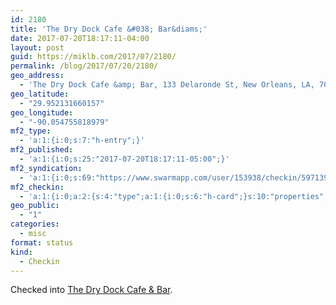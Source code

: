 ```yaml
---
id: 2180
title: 'The Dry Dock Cafe &#038; Bar&diams;'
date: 2017-07-20T18:17:11-04:00
layout: post
guid: https://miklb.com/2017/07/2180/
permalink: /blog/2017/07/20/2180/
geo_address:
  - 'The Dry Dock Cafe &amp; Bar, 133 Delaronde St, New Orleans, LA, 70114, United States'
geo_latitude:
  - "29.952131660157"
geo_longitude:
  - "-90.054755818979"
mf2_type:
  - 'a:1:{i:0;s:7:"h-entry";}'
mf2_published:
  - 'a:1:{i:0;s:25:"2017-07-20T18:17:11-05:00";}'
mf2_syndication:
  - 'a:1:{i:0;s:69:"https://www.swarmapp.com/user/153938/checkin/597139f765211f2431ebd021";}'
mf2_checkin:
  - 'a:1:{i:0;a:2:{s:4:"type";a:1:{i:0;s:6:"h-card";}s:10:"properties";a:10:{s:4:"name";a:1:{i:0;s:23:"The Dry Dock Cafe & Bar";}s:3:"url";a:2:{i:0;s:49:"https://foursquare.com/v/4aef18fbf964a52099d521e3";i:1;s:25:"http://thedrydockcafe.com";}s:3:"tel";a:1:{i:0;s:14:"(504) 361-8240";}s:8:"latitude";a:1:{i:0;d:29.952131660157001;}s:9:"longitude";a:1:{i:0;d:-90.054755818979004;}s:14:"street-address";a:1:{i:0;s:16:"133 Delaronde St";}s:8:"locality";a:1:{i:0;s:11:"New Orleans";}s:6:"region";a:1:{i:0;s:2:"LA";}s:12:"country-name";a:1:{i:0;s:13:"United States";}s:11:"postal-code";a:1:{i:0;s:5:"70114";}}}}'
geo_public:
  - "1"
categories:
  - misc
format: status
kind:
  - Checkin
---
```

<p>Checked into <a class="h-card p-location" href="http://thedrydockcafe.com">The Dry Dock Cafe & Bar</a>.</p>